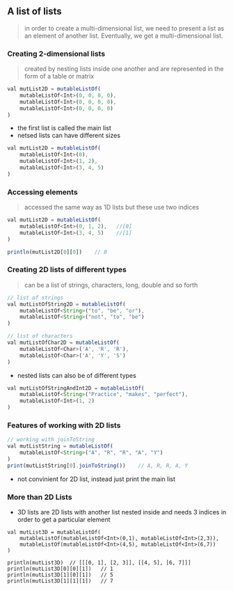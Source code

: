 ## A list of lists
> in order to create a multi-dimensional list, we need to present a list as an element of another list. Eventually, we get a multi-dimensional list.

### Creating 2-dimensional lists
> created by nesting lists inside one another and are represented in the form of a table or matrix
```js
val mutList2D = mutableListOf(
    mutableListOf<Int>(0, 0, 0, 0),
    mutableListOf<Int>(0, 0, 0, 0),
    mutableListOf<Int>(0, 0, 0, 0)
)
```
- the first list is called the main list
- netsed lists can have different sizes
```js
val mutList2D = mutableListOf(
    mutableListOf<Int>(0),
    mutableListOf<Int>(1, 2),
    mutableListOf<Int>(3, 4, 5)
)
```

### Accessing elements
> accessed the same way as 1D lists but these use two indices
```js
val mutList2D = mutableListOf(
    mutableListOf<Int>(0, 1, 2),   //[0]
    mutableListOf<Int>(3, 4, 5)    //[1]  
)

println(mutList2D[0][0])    // 0
```

### Creating 2D lists of different types
> can be a list of strings, characters, long, double and so forth
```js
// list of strings
val mutListOfString2D = mutableListOf(
    mutableListOf<String>("to", "be", "or"),
    mutableListOf<String>("not", "to", "be")
)

// list of characters
val mutListOfChar2D = mutableListOf(
    mutableListOf<Char>('A', 'R', 'R'),
    mutableListOf<Char>('A', 'Y', 'S')
)
```
- nested lists can also be of different types
```js
val mutListOfStringAndInt2D = mutableListOf(
    mutableListOf<String>("Practice", "makes", "perfect"),
    mutableListOf<Int>(1, 2)
)
```

### Features of working with 2D lists
```js
// working with joinToString
val mutListString = mutableListOf(
    mutableListOf<String>("A", "R", "R", "A", "Y")
)
print(mutListString[0].joinToString())    // A, R, R, A, Y
```
- not convinient for 2D list, instead just print the main list

### More than 2D Lists
- 3D lists are 2D lists with another list nested inside and needs 3 indices in order to get a particular element
```
val mutList3D = mutableListOf(
    mutableListOf(mutableListOf<Int>(0,1), mutableListOf<Int>(2,3)),
    mutableListOf(mutableListOf<Int>(4,5), mutableListOf<Int>(6,7))
)

println(mutList3D)  // [[[0, 1], [2, 3]], [[4, 5], [6, 7]]]
println(mutList3D[0][0][1])   // 1
println(mutList3D[1][0][1])   // 5
println(mutList3D[1][1][1])   // 7
```




